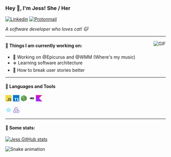 <h3 title="hehehe"> Hey 👋, I'm Jess! She / Her </h3>

[![Linkedin](https://img.shields.io/badge/-LinkedIn-blue?style=flat&logo=Linkedin&logoColor=white)](https://www.linkedin.com/in/jessica-lima-11811838/)
[![Protonmail](https://img.shields.io/badge/-ProtonMail-blueviolet?style=flat&logo=protonmail&logoColor=white)](mailto:jessica.l.fileto@protonmail.com)

_A software developer who loves cat! 🐱_

----

<img align="right" alt="GIF" src=https://media.giphy.com/media/LmNwrBhejkK9EFP504/giphy.gif>

#### 🌱 Things I am currently working on: 

- 🔭 Working on @Epicurus and @WMM (Where's my music)
- ✈️ Learning software architecture
- 🍔 How to break user stories better

----
#### 🧰 Languages and Tools


<code><img height="20" src="https://raw.githubusercontent.com/github/explore/80688e429a7d4ef2fca1e82350fe8e3517d3494d/topics/javascript/javascript.png"></code>
<code><img height="20" src="https://raw.githubusercontent.com/github/explore/80688e429a7d4ef2fca1e82350fe8e3517d3494d/topics/typescript/typescript.png"></code>
<code><img height="20" src="https://raw.githubusercontent.com/github/explore/80688e429a7d4ef2fca1e82350fe8e3517d3494d/topics/nodejs/nodejs.png"></code>
<code><img height="20" src="https://raw.githubusercontent.com/github/explore/80688e429a7d4ef2fca1e82350fe8e3517d3494d/topics/go/go.png"></code>
<code><img height="20" src="https://raw.githubusercontent.com/github/explore/80688e429a7d4ef2fca1e82350fe8e3517d3494d/topics/kotlin/kotlin.png"></code>

<code><img height="20" src="https://raw.githubusercontent.com/github/explore/80688e429a7d4ef2fca1e82350fe8e3517d3494d/topics/react/react.png"></code>
<code><img height="20" src="https://raw.githubusercontent.com/github/explore/80688e429a7d4ef2fca1e82350fe8e3517d3494d/topics/redux/redux.png"></code>


----

#### 💙 Some stats:

[![Jess GitHub stats](https://github-readme-stats.vercel.app/api?username=jtlimo&count_private=true&show_icons=true&theme=synthwave
)](https://github.com/anuraghazra/github-readme-stats)

<!-- [![Jess wakatime stats](https://github-readme-stats.vercel.app/api/wakatime?username=jtlimo)](https://github.com/anuraghazra/github-readme-stats) -->

![Snake animation](https://github.com/jtlimo/jtlimo/blob/output/github-contribution-grid-snake.svg)

